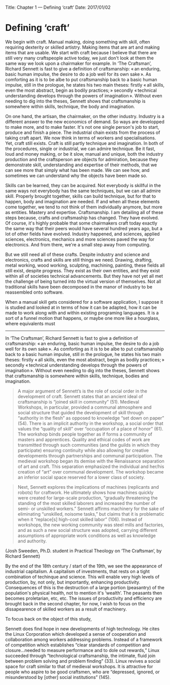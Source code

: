 Title: Chapter 1 — Defining ‘craft’
Date: 2017/01/02

# Defining ‘craft’

We begin with craft. Manual making, doing something with skill, often requiring dexterity or skilled artistry. Making items that are art and making items that are usable. We start with craft because I believe that there are still very many craftspeople active today, we just don't look at them the same way we look upon a chairmaker for example. In ‘The Craftsman’, Richard Sennett is fast to give a definition of craftsmanship: « an enduring, basic human impulse, the desire to do a job well for its own sake ». As comforting as it is to be albe to put craftsmanship back to a basic human impulse, still in the prologue, he states his two main theses: firstly « all skills, even the most abstract, begin as bodily practices; » secondly « technical understanding develops through the powers of imagination ». Without even needing to dig into the theses, Sennett shows that craftsmanship is somewhere within skills, technique, the body and imagination.

On one hand, the artisan, the chairmaker, on the other industry. Industry is a different answer to the new economics of demand. So ways are developped to make more, and to make faster. It's not one single person's job to start, produce and finish a piece. The industrial chain exists from the process of taking craft apart. We now think in terms of workers and specialisations. Yet, craft still exists. Craft is still partly technique and imagination. In both of the procedures, single or industrial, we can admire technique. Be it fast, loud and money making, or be it slow, manual and unique, both the industry production and the craftsperson are objects for admiration, because they demonstrate skill, understanding and expertise of their methods, that we can see more that simply what has been made. We can see how, and sometimes we can understand why the objects have been made so.

Skills can be learned, they can be acquired. Not everybody is skillful in the same ways not everybody has the same techniques, but we can all admire skill. Properly brought together, skills can build technique, but for that to happen, body and imagination are needed. If and when all these elements come together, we tend to not think of them individually anymore, but more as entities. Mastery and expertise. Craftsmanship. I am detailing all of these steps because, crafts and craftsmaship has changed. They have evolved. Of course, it's highly probable that some chairmakers craft today exactly the same way that their peers would have several hundred years ago, but a lot of other fields have evolved. Industry happened, and sciences, applied sciences, electronics, mechanics and more sciences paved the way for electronics. And from there, we're a small step away from computing.

But we still need all of these crafts. Despite industry and science and electronics, crafts and skills are still things we need. Drawing, drafting, metal working, wood working, sculpting, machining, painting, these fields all still exist, despite progress. They exist as their own entities, and they exist within all of societies technical advancements. But they have not yet all met the challenge of being turned into the virtual version of themselves. Not all traditional skills have been decomposed in the manor of industry to be reassembled onto software.

When a manual skill gets considered for a software application, I suppose it is studied and looked at in terms of how it can be adapted, how it can be made to work along with and within existing programing languages. It is a sort of a funnel motion that happens, or maybe one more like a hourglass, where equivalents must

---

In ‘The Craftsman’, Richard Sennett is fast to give a definition of craftsmanship: « an enduring, basic human impulse, the desire to do a job well for its own sake ». As comforting as it is to be albe to put craftsmanship back to a basic human impulse, still in the prologue, he states his two main theses: firstly « all skills, even the most abstract, begin as bodily practices; » secondly « technical understanding develops through the powers of imagination ». Without even needing to dig into the theses, Sennett shows that craftsmanship is somewhere within skills, technique, bodies and imagination.

> A major argument of Sennett’s is the role of social order in the development of craft.  Sennett states that an ancient ideal of craftsmanship is “joined skill in community” (51).  Medieval Workshops, in particular, provided a communal atmosphere and social structure that guided the development of skill through “authority in the flesh” as opposed to knowledge “set down on paper” (54).  There is an implicit authority in the workshop, a social order that values the “quality of skill” over “occupation of a place of honor” (61).  The workshop binds people together as if forms a community of masters and apprentices.  Quality and ethical codes of work are transmitted through such communities (and the guilds in which they participate) ensuring continuity while also allowing for creative developments through partnerships and communal participation.  The medieval workshop began its demise with the Renaissance separation of art and craft.  This separation emphasized the individual and her/his creation of “art” over communal development.  The workshop became an inferior social space reserved for a lower class of society.

> Next, Sennett explores the implications of machines (replicants and robots) for craftwork.  He ultimately shows how machines quickly were created for large-scale production, “gradually threatening the standing of the most skilled laborers and increased the number of semi- or unskilled workers.”  Sennett affirms machinery for the sake of eliminating “unskilled, noisome tasks,” but claims that it is problematic when it “replace[s] high-cost skilled labor” (106).  Instead of workshops, the new working community was steel mills and factories, and as such a new social structure was adopted, carrying different assumptions of appropriate work conditions as well as knowledge and authority.

(Josh Sweeden, Ph.D. student in Practical Theology on ‘The Craftsman’, by Richard Sennett)

By the end of the 18th century / start of the 19th, we see the appearance of industrial capitalism. A capitalism of investments, that rests on a tight combination of techinque and science. This will enable very high levels of production, by, not only, but importantly, enhancing productivity. Consequences of this is the destruction of a large portion (peasantry) of the population's physical health, not to mention it's ‘wealth’. The peasants then becomes proletarian, etc, etc. The issues of productivity and efficiency are brought back in the second chapter, for now, I wish to focus on the dissapearence of skilled workers as a result of machinery.

To focus back on the object of this study, 




Sennett does find hope in new developments of high technology.  He cites the Linux Corporation which developed a sense of cooperation and collaboration among workers addressing problems.  Instead of a framework of competition which establishes “clear standards of competition and closure…needed to measure performance and to dole out rewards,” Linux succeeded through “technological craftsmanship, the intimate, fluid join between problem solving and problem finding” (33).  Linux revives a social space for craft similar to that of medieval workshops.  It is attractive for people who aspire to be good craftsmen, who are “depressed, ignored, or misunderstood by [other] social institutions” (145).


<!--
What is modern digital craft? Is it the same as old crafts with different tools and different outcomes? Is it still cultural production?

* key words in answers: tangible material, virtual material, manipulation techniques, expertise, experts, professionnals, tools, manual tools, virtual tools, progression of craft
-->
